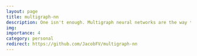 ```yaml
---
layout: page
title: multigraph-nn
description: One isn't enough. Multigraph neural networks are the way to go!
img:
importance: 4
category: personal
redirect: https://github.com/JacobFV/multigraph-nn
---
```

